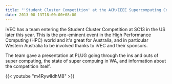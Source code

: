 ```yaml
---
title: "'Student Cluster Competition' at the ACM/IEEE Supercomputing Conference"
date: 2013-08-13T18:00:00+08:00
---
```


iVEC has a team entering the Student Cluster Competition at SC13 in
the US later this year. This is the pre-eminent event in the High
Performance Computing (HPC) world and it's great for Australia, and in
particular Western Australia to be involved thanks to iVEC and their
sponsors.

The team gave a presentation at PLUG going through the ins and outs of
super computing, the state of super compuing in WA, and information
about the competition itself.
<!--more-->

{{< youtube "m4RywlIdhM8" >}}
